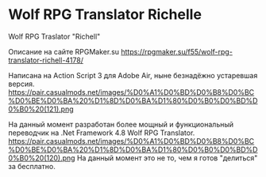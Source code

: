 # Wolf RPG Translator Richelle
Wolf RPG Traslator "Richell"

Описание на сайте RPGMaker.su
https://rpgmaker.su/f55/wolf-rpg-translator-richell-4178/

Написана на Action Script 3 для Adobe Air, ныне безнадёжно устаревшая версия.
https://pair.casualmods.net/images/%D0%A1%D0%BD%D0%B8%D0%BC%D0%BE%D0%BA%20%D1%8D%D0%BA%D1%80%D0%B0%D0%BD%D0%B0%20(121).png

На данный момент разработан более мощный и функциональный переводчик на .Net Framework 4.8 Wolf RPG Translator.
https://pair.casualmods.net/images/%D0%A1%D0%BD%D0%B8%D0%BC%D0%BE%D0%BA%20%D1%8D%D0%BA%D1%80%D0%B0%D0%BD%D0%B0%20(120).png
На данный момент это не то, чем я готов "делиться" за бесплатно.
